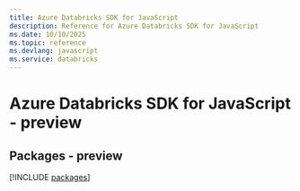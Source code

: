 ```yaml
---
title: Azure Databricks SDK for JavaScript
description: Reference for Azure Databricks SDK for JavaScript
ms.date: 10/10/2025
ms.topic: reference
ms.devlang: javascript
ms.service: databricks
---
```

# Azure Databricks SDK for JavaScript - preview
## Packages - preview
[!INCLUDE [packages](databricks-index.md)]